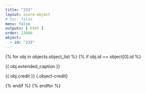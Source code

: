 ```yaml
---
title: "233"
layout: score-object
# toc: false
menu: false
outputs: [ html ]
order: 13680
object:
  - id: "233"
---
```


{% for obj in objects.object_list %}
{% if obj.id == object[0].id %}

{{ obj.extended_caption }}

{{ obj.credit }} {.object-credit}

{% endif %}
{% endfor %}
